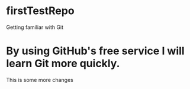 # firstTestRepo
Getting familiar with Git
# By using GitHub's free service I will learn Git more quickly.
This is some more changes